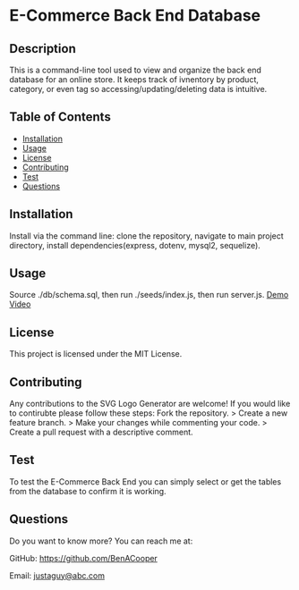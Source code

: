   # E-Commerce Back End Database
    
  ## Description
  This is a command-line tool used to view and organize the back end database for an online store. It keeps track of ivnentory by product, category, or even tag so accessing/updating/deleting data is intuitive.
   

  ## Table of Contents
  - [Installation](#installation)
  - [Usage](#usage) 
  - [License](#license)
  - [Contributing](#contributing)
  - [Test](#test)
  - [Questions](#questions)

    
  ## Installation
  Install via the command line: clone the repository, navigate to main project directory, install dependencies(express, dotenv, mysql2, sequelize).
    
  ## Usage
  Source ./db/schema.sql, then run ./seeds/index.js, then run server.js.
  [Demo Video](https://drive.google.com/file/d/1mAntjSHepsXqprUP6nSV4Yq2UXYoZU5p/view)

  ## License
  This project is licensed under the MIT License.
    
  ## Contributing
  Any contributions to the SVG Logo Generator are welcome! If you would like to contirubte please follow these steps: Fork the repository. > Create a new feature branch. > Make your changes while commenting your code. > Create a pull request with a descriptive comment.
    
  ## Test
  To test the E-Commerce Back End you can simply select or get the tables from the database to confirm it is working.
    
  ## Questions
  Do you want to know more? You can reach me at:
  
  GitHub: https://github.com/BenACooper
  
  Email: justaguy@abc.com
  